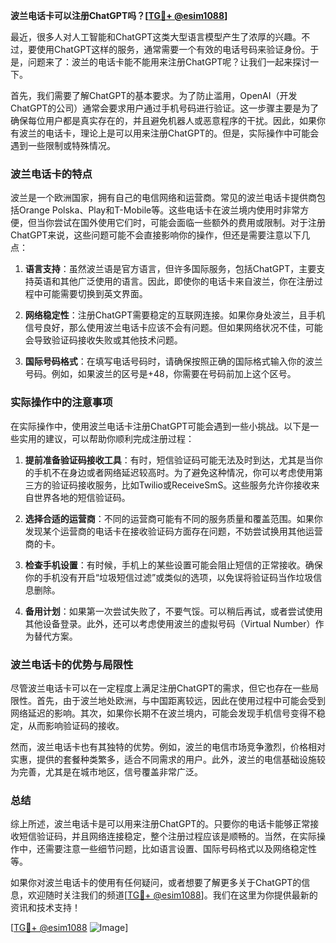**波兰电话卡可以注册ChatGPT吗？[[TG💪+ @esim1088](https://t.me/s/esim1088)]**

最近，很多人对人工智能和ChatGPT这类大型语言模型产生了浓厚的兴趣。不过，要使用ChatGPT这样的服务，通常需要一个有效的电话号码来验证身份。于是，问题来了：波兰的电话卡能不能用来注册ChatGPT呢？让我们一起来探讨一下。

首先，我们需要了解ChatGPT的基本要求。为了防止滥用，OpenAI（开发ChatGPT的公司）通常会要求用户通过手机号码进行验证。这一步骤主要是为了确保每位用户都是真实存在的，并且避免机器人或恶意程序的干扰。因此，如果你有波兰的电话卡，理论上是可以用来注册ChatGPT的。但是，实际操作中可能会遇到一些限制或特殊情况。

### 波兰电话卡的特点

波兰是一个欧洲国家，拥有自己的电信网络和运营商。常见的波兰电话卡提供商包括Orange Polska、Play和T-Mobile等。这些电话卡在波兰境内使用时非常方便，但当你尝试在国外使用它们时，可能会面临一些额外的费用或限制。对于注册ChatGPT来说，这些问题可能不会直接影响你的操作，但还是需要注意以下几点：

1. **语言支持**：虽然波兰语是官方语言，但许多国际服务，包括ChatGPT，主要支持英语和其他广泛使用的语言。因此，即使你的电话卡来自波兰，你在注册过程中可能需要切换到英文界面。

2. **网络稳定性**：注册ChatGPT需要稳定的互联网连接。如果你身处波兰，且手机信号良好，那么使用波兰电话卡应该不会有问题。但如果网络状况不佳，可能会导致验证码接收失败或其他技术问题。

3. **国际号码格式**：在填写电话号码时，请确保按照正确的国际格式输入你的波兰号码。例如，如果波兰的区号是+48，你需要在号码前加上这个区号。

### 实际操作中的注意事项

在实际操作中，使用波兰电话卡注册ChatGPT可能会遇到一些小挑战。以下是一些实用的建议，可以帮助你顺利完成注册过程：

1. **提前准备验证码接收工具**：有时，短信验证码可能无法及时到达，尤其是当你的手机不在身边或者网络延迟较高时。为了避免这种情况，你可以考虑使用第三方的验证码接收服务，比如Twilio或ReceiveSmS。这些服务允许你接收来自世界各地的短信验证码。

2. **选择合适的运营商**：不同的运营商可能有不同的服务质量和覆盖范围。如果你发现某个运营商的电话卡在接收验证码方面存在问题，不妨尝试换用其他运营商的卡。

3. **检查手机设置**：有时候，手机上的某些设置可能会阻止短信的正常接收。确保你的手机没有开启“垃圾短信过滤”或类似的选项，以免误将验证码当作垃圾信息删除。

4. **备用计划**：如果第一次尝试失败了，不要气馁。可以稍后再试，或者尝试使用其他设备登录。此外，还可以考虑使用波兰的虚拟号码（Virtual Number）作为替代方案。

### 波兰电话卡的优势与局限性

尽管波兰电话卡可以在一定程度上满足注册ChatGPT的需求，但它也存在一些局限性。首先，由于波兰地处欧洲，与中国距离较远，因此在使用过程中可能会受到网络延迟的影响。其次，如果你长期不在波兰境内，可能会发现手机信号变得不稳定，从而影响验证码的接收。

然而，波兰电话卡也有其独特的优势。例如，波兰的电信市场竞争激烈，价格相对实惠，提供的套餐种类繁多，适合不同需求的用户。此外，波兰的电信基础设施较为完善，尤其是在城市地区，信号覆盖非常广泛。

### 总结

综上所述，波兰电话卡是可以用来注册ChatGPT的。只要你的电话卡能够正常接收短信验证码，并且网络连接稳定，整个注册过程应该是顺畅的。当然，在实际操作中，还需要注意一些细节问题，比如语言设置、国际号码格式以及网络稳定性等。

如果你对波兰电话卡的使用有任何疑问，或者想要了解更多关于ChatGPT的信息，欢迎随时关注我们的频道[[TG💪+ @esim1088](https://t.me/s/esim1088)]。我们在这里为你提供最新的资讯和技术支持！

[[TG💪+ @esim1088](https://t.me/s/esim1088) ![Image](https://i.postimg.cc/4NQfJmqS/Snipaste-2025-05-13-00-14-12.png)]